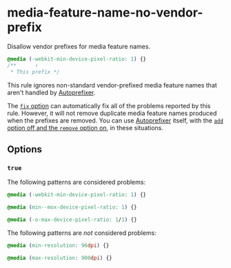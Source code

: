 # media-feature-name-no-vendor-prefix  
  
Disallow vendor prefixes for media feature names.  
  
<!-- prettier-ignore -->  
```css  
@media (-webkit-min-device-pixel-ratio: 1) {}  
/**      ↑  
 * This prefix */  
```  
  
This rule ignores non-standard vendor-prefixed media feature names that aren't handled by [Autoprefixer](https://github.com/postcss/autoprefixer).  
  
The [`fix` option](../../../docs/user-guide/options.md#fix) can automatically fix all of the problems reported by this rule. However, it will not remove duplicate media feature names produced when the prefixes are removed. You can use [Autoprefixer](https://github.com/postcss/autoprefixer) itself, with the [`add` option off and the `remove` option on](https://github.com/postcss/autoprefixer#options), in these situations.  
  
## Options  
  
### `true`  
  
The following patterns are considered problems:  
  
<!-- prettier-ignore -->  
```css  
@media (-webkit-min-device-pixel-ratio: 1) {}  
```  
  
<!-- prettier-ignore -->  
```css  
@media (min--mox-device-pixel-ratio: 1) {}  
```  
  
<!-- prettier-ignore -->  
```css  
@media (-o-max-device-pixel-ratio: 1/1) {}  
```  
  
The following patterns are _not_ considered problems:  
  
<!-- prettier-ignore -->  
```css  
@media (min-resolution: 96dpi) {}  
```  
  
<!-- prettier-ignore -->  
```css  
@media (max-resolution: 900dpi) {}  
```  
